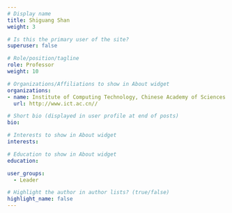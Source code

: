```yaml
---
# Display name
title: Shiguang Shan
weight: 3

# Is this the primary user of the site?
superuser: false

# Role/position/tagline
role: Professor
weight: 10

# Organizations/Affiliations to show in About widget
organizations:
- name: Institute of Computing Technology, Chinese Academy of Sciences
  url: http://www.ict.ac.cn//

# Short bio (displayed in user profile at end of posts)
bio:

# Interests to show in About widget
interests:

# Education to show in About widget
education:

user_groups:
  - Leader

# Highlight the author in author lists? (true/false)
highlight_name: false
---
```

